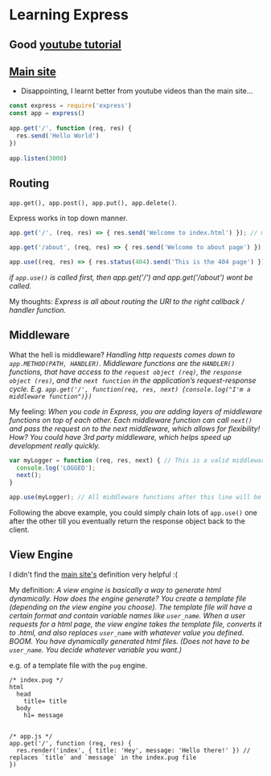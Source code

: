 # Learning Express

## Good [youtube tutorial](https://www.youtube.com/watch?v=Lr9WUkeYSA8&list=PL4cUxeGkcC9jsz4LDYc6kv3ymONOKxwBU&index=6)

## [Main site](https://expressjs.com/)
- Disappointing, I learnt better from youtube videos than the main site...

```javascript
const express = require('express')
const app = express()
 
app.get('/', function (req, res) {
  res.send('Hello World')
})
 
app.listen(3000)
```

## Routing
`app.get(), app.post(), app.put(), app.delete()`.

Express works in top down manner.
```javascript
app.get('/', (req, res) => { res.send('Welcome to index.html') }); // matches on root path

app.get('/about', (req, res) => { res.send('Welcome to about page') }); // matches with /about endpoint

app.use((req, res) => { res.status(404).send('This is the 404 page') }); // This will match any endpoint.
```
*if `app.use()` is called first, then app.get('/') and app.get('/about') wont be called.*

My thoughts: *Express is all about routing the URI to the right callback / handler function.*

## Middleware

What the hell is middleware? *Handling http requests comes down to `app.METHOD(PATH, HANDLER)`. Middleware functions are the `HANDLER()` functions, that have access to the `request object (req)`, the `response object (res)`, and the `next function` in the application’s request-response cycle. E.g. `app.get('/', function(req, res, next) {console.log("I'm a middleware function")})`*

My feeling: *When you code in Express, you are adding layers of middleware functions on top of each other. Each middleware function can call `next()` and pass the request on to the next middleware, which allows for flexibility! How? You could have 3rd party middleware, which helps speed up development really quickly.*

```javascript
var myLogger = function (req, res, next) { // This is a valid middleware function! Because it expects to receive request, response object and next function.
  console.log('LOGGED');
  next();
}

app.use(myLogger); // All middleware functions after this line will be called AFTER `myLogger`
```

Following the above example, you could simply chain lots of `app.use()` one after the other till you eventually return the response object back to the client.


## View Engine
I didn't find the [main site's](https://expressjs.com/en/guide/using-template-engines.html) definition very helpful :(

My definition: *A view engine is basically a way to generate html dynamically. How does the engine generate? You create a template file (depending on the view engine you choose). The template file will have a certain format and contain variable names like `user_name`. When a user requests for a html page, the view engine takes the template file, converts it to .html, and also replaces `user_name` with whatever value you defined. BOOM. You have dynamically generated html files. (Does not have to be `user_name`. You decide whatever variable you want.)*

e.g. of a template file with the `pug` engine.
```
/* index.pug */
html
  head
    title= title
  body
    h1= message


/* app.js */
app.get('/', function (req, res) {
  res.render('index', { title: 'Hey', message: 'Hello there!' }) // replaces `title` and `message` in the index.pug file
})
```